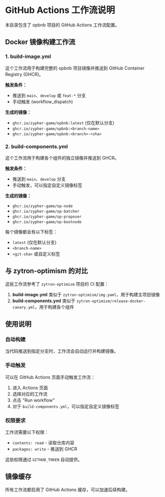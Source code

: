 # GitHub Actions 工作流说明

本目录包含了 opbnb 项目的 GitHub Actions 工作流配置。

## Docker 镜像构建工作流

### 1. build-image.yml
这个工作流用于构建完整的 opbnb 项目镜像并推送到 GitHub Container Registry (GHCR)。

**触发条件：**
- 推送到 `main`、`develop` 或 `feat-*` 分支
- 手动触发 (workflow_dispatch)

**生成的镜像：**
- `ghcr.io/zypher-game/opbnb:latest` (仅在默认分支)
- `ghcr.io/zypher-game/opbnb:<branch-name>`
- `ghcr.io/zypher-game/opbnb:<branch>-<sha>`

### 2. build-components.yml
这个工作流用于构建各个组件的独立镜像并推送到 GHCR。

**触发条件：**
- 推送到 `main`、`develop` 分支
- 手动触发，可以指定自定义镜像标签

**生成的镜像：**
- `ghcr.io/zypher-game/op-node`
- `ghcr.io/zypher-game/op-batcher`
- `ghcr.io/zypher-game/op-proposer`
- `ghcr.io/zypher-game/op-bootnode`

每个镜像都会有以下标签：
- `latest` (仅在默认分支)
- `<branch-name>`
- `<git-sha>` 或自定义标签

## 与 zytron-optimism 的对比

这些工作流参考了 `zytron-optimism` 项目的 CI 配置：

1. **build-image.yml** 类似于 `zytron-optimism/img.yaml`，用于构建主项目镜像
2. **build-components.yml** 类似于 `zytron-optimism/release-docker-canary.yml`，用于构建各个组件

## 使用说明

### 自动构建
当代码推送到指定分支时，工作流会自动运行并构建镜像。

### 手动触发
可以在 GitHub Actions 页面手动触发工作流：
1. 进入 Actions 页面
2. 选择对应的工作流
3. 点击 "Run workflow"
4. 对于 `build-components.yml`，可以指定自定义镜像标签

### 权限要求
工作流需要以下权限：
- `contents: read` - 读取仓库内容
- `packages: write` - 推送到 GHCR

这些权限通过 `GITHUB_TOKEN` 自动提供。

## 镜像缓存
所有工作流都启用了 GitHub Actions 缓存，可以加速后续构建。 